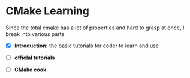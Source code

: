 # CMake Learning 

Since the total cmake has a lot of properties and hard to grasp at once, I break into various parts

- [x] **Introduction:**  the basic tutorials for coder to learn and use
- [ ] **officlal tutorials**
- [ ] **CMake cook**

